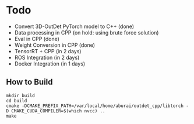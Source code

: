 # Todo
* Convert 3D-OutDet PyTorch model to C++ (done)
* Data processing in CPP (on hold: using brute force solution)
* Eval in CPP (done)
* Weight Conversion in CPP (done)
* TensorRT + CPP (in 2 days)
* ROS Integration (in 2 days)
* Docker Integration (in 1 days)


## How to Build 
``` 
mkdir build 
cd build 
cmake -DCMAKE_PREFIX_PATH=/var/local/home/aburai/outdet_cpp/libtorch -D CMAKE_CUDA_COMPILER=$(which nvcc) ..
make

```